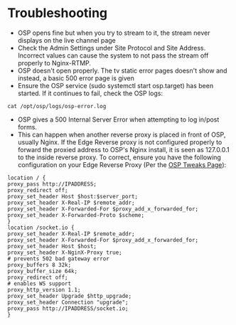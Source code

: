 # Troubleshooting
- OSP opens fine but when you try to stream to it, the stream never displays on the live channel page
- Check the Admin Settings under Site Protocol and Site Address. Incorrect values can cause the system to not pass the stream off properly to Nginx-RTMP.
- OSP doesn't open properly. The tv static error pages doesn't show and instead, a basic 500 error page is given
- Ensure the OSP service (sudo systemctl start osp.target) has been started. If it continues to fail, check the OSP logs:
```
cat /opt/osp/logs/osp-error.log
```
- OSP gives a 500 Internal Server Error when attempting to log in/post forms.
- This can happen when another reverse proxy is placed in front of OSP, usually Nginx. If the Edge Reverse proxy is not configured properly to forward the proxied address to OSP's Nginx install, it is seen as 127.0.0.1 to the inside reverse proxy. To correct, ensure you have the following configuration on your Edge Reverse Proxy (Per the [OSP Tweaks Page](https://wiki.openstreamingplatform.com/Install/Tweaks)):
```
location / {
proxy_pass http://IPADDRESS;
proxy_redirect off;
proxy_set_header Host $host:$server_port;
proxy_set_header X-Real-IP $remote_addr;
proxy_set_header X-Forwarded-For $proxy_add_x_forwarded_for;
proxy_set_header X-Forwarded-Proto $scheme;
}
location /socket.io {
proxy_set_header X-Real-IP $remote_addr;
proxy_set_header X-Forwarded-For $proxy_add_x_forwarded_for;
proxy_set_header Host $host;
proxy_set_header X-NginX-Proxy true;
# prevents 502 bad gateway error
proxy_buffers 8 32k;
proxy_buffer_size 64k;
proxy_redirect off;
# enables WS support
proxy_http_version 1.1;
proxy_set_header Upgrade $http_upgrade;
proxy_set_header Connection "upgrade";
proxy_pass http://IPADDRESS/socket.io;
}
```